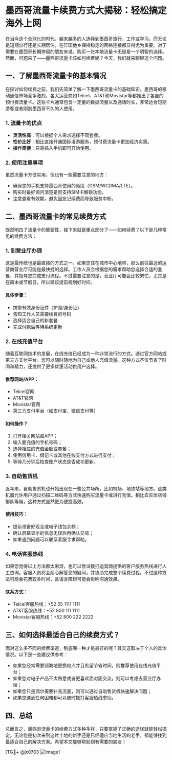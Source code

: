 # 墨西哥流量卡续费方式大揭秘：轻松搞定海外上网

在当今这个全球化的时代，越来越多的人选择到墨西哥旅行、工作或学习。而无论是短期出行还是长期居住，在异国他乡保持稳定的网络连接都显得尤为重要。对于需要在墨西哥长期停留的朋友来说，购买一张本地流量卡无疑是一个明智的选择。然而，问题来了——墨西哥流量卡该如何续费呢？今天，我们就来聊聊这个问题。

## 一、了解墨西哥流量卡的基本情况

在探讨如何续费之前，我们先简单了解一下墨西哥流量卡的基础知识。墨西哥的移动通信市场竞争激烈，各大运营商如Telcel、AT&T和Movistar等都推出了各自的预付费流量卡。这些卡片通常包含一定量的数据流量以及通话时长，非常适合短期游客或者刚到墨西哥不久的人使用。

### 1. 流量卡的优点
- **灵活性高**：可以根据个人需求选择不同套餐。
- **性价比好**：相比直接开通国际漫游服务，预付费流量卡更加经济实惠。
- **操作简便**：只需插入手机即可开始使用。

### 2. 使用注意事项
虽然流量卡方便实用，但也有一些需要注意的地方：
- 确保您的手机支持墨西哥使用的频段（GSM/WCDMA/LTE）。
- 购买时最好询问清楚是否支持SIM卡解锁功能。
- 注意查看有效期，避免因忘记续费而导致服务中断。

## 二、墨西哥流量卡的常见续费方式

既然明白了流量卡的重要性，接下来就是重点部分了——如何续费？以下是几种常见的续费方法：

### 1. 到营业厅办理
这是最传统也是最直接的方式之一。如果您住在城市中心地带，那么前往最近的运营商营业厅可能是最快捷的选择。工作人员会根据您的需求帮助您选择合适的套餐，并指导您完成支付流程。不过需要注意的是，营业厅可能会比较繁忙，尤其是在周末或节假日，所以建议提前规划好时间。

#### 具体步骤：
- 携带有效身份证件（护照/身份证）
- 告知工作人员需要续费的号码
- 选择适合自己的新套餐
- 完成付款后等待系统更新

### 2. 在线充值平台
随着互联网技术的发展，在线充值已经成为一种非常流行的方式。通过官方网站或第三方支付平台，您可以随时随地为自己或他人充值流量。这种方式不仅节省了时间和精力，还提供了更多优惠活动供用户选择。

#### 推荐网站/APP：
- Telcel官网
- AT&T官网
- Movistar官网
- 第三方支付平台（如支付宝、微信支付等）

#### 如何操作？
1. 打开相关网站或APP；
2. 输入要充值的手机号码；
3. 选择相应的充值金额或套餐；
4. 使用信用卡、借记卡或其他在线支付方式进行支付；
5. 等待几分钟后检查账户状态是否成功更新。

### 3. 自助售货机
近年来，自助售货机也开始出现在一些公共场所，比如机场、地铁站等地方。这类机器允许用户通过扫描二维码等方式快速购买流量卡或进行充值。相比去实体店铺排队等候，这种方式显然更为便捷高效。

#### 使用技巧：
- 提前准备好现金或电子钱包余额；
- 确认屏幕显示的信息无误后再确认交易；
- 如果遇到问题可以联系客服寻求帮助。

### 4. 电话客服热线
如果您觉得以上方法都太麻烦，也可以尝试拨打运营商提供的客户服务热线进行人工咨询。客服人员将会耐心解答您的疑问，并协助完成整个续费过程。不过这种方法可能会花费较多时间，且语言障碍可能会影响沟通效果。

#### 联系方式：
- Telcel客服热线：+52 55 1111 1111
- AT&T客服热线：+52 800 111 1111
- Movistar客服热线：+52 800 222 2222

## 三、如何选择最适合自己的续费方式？

面对这么多不同的续费渠道，到底哪一种才是最好的呢？其实这取决于个人的具体情况。以下是一些建议供参考：

- 如果您经常需要频繁地更换地点并且希望节省时间，则推荐使用在线充值平台；
- 如果您对电子产品不太熟悉或者更喜欢面对面交流，则可以考虑去营业厅办理；
- 如果您只是偶尔需要补充流量，则可以通过自助售货机快速解决问题；
- 如果您遇到任何困难都可以随时拨打客服热线求助。

## 四、总结

总而言之，墨西哥流量卡的续费方式多种多样，只要掌握了正确的途径就能轻松搞定。无论您是初次来到这片土地的新手还是已经适应当地生活的老手，都能够找到最适合自己的解决方案。希望本文能够帮助到有需要的朋友！

[TG💪+ @jx0703 ![Image](https://github.com/user-attachments/assets/dbca1d08-cadb-493c-b0ec-ad6f7a83f270)]